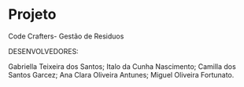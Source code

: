 # Projeto
 Code Crafters- Gestão de Residuos 
 
DESENVOLVEDORES:

Gabriella Teixeira dos Santos;
Italo da Cunha Nascimento;
Camilla dos Santos Garcez;
Ana Clara Oliveira Antunes;
Miguel Oliveira Fortunato.

